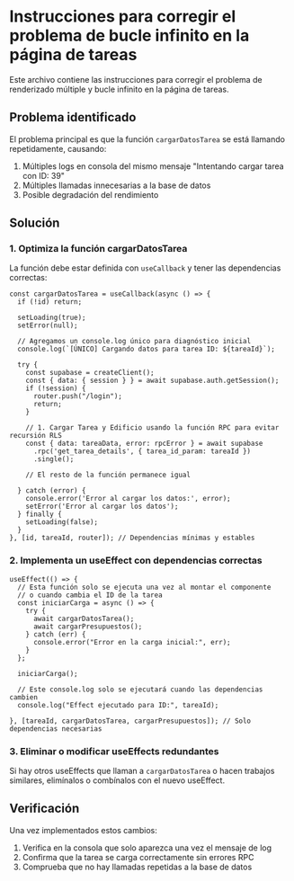 # Instrucciones para corregir el problema de bucle infinito en la página de tareas

Este archivo contiene las instrucciones para corregir el problema de renderizado múltiple y bucle infinito en la página de tareas.

## Problema identificado

El problema principal es que la función `cargarDatosTarea` se está llamando repetidamente, causando:
1. Múltiples logs en consola del mismo mensaje "Intentando cargar tarea con ID: 39"
2. Múltiples llamadas innecesarias a la base de datos
3. Posible degradación del rendimiento

## Solución

### 1. Optimiza la función cargarDatosTarea

La función debe estar definida con `useCallback` y tener las dependencias correctas:

```tsx
const cargarDatosTarea = useCallback(async () => {
  if (!id) return;

  setLoading(true);
  setError(null);
  
  // Agregamos un console.log único para diagnóstico inicial
  console.log(`[ÚNICO] Cargando datos para tarea ID: ${tareaId}`);

  try {
    const supabase = createClient();
    const { data: { session } } = await supabase.auth.getSession();
    if (!session) {
      router.push("/login");
      return;
    }

    // 1. Cargar Tarea y Edificio usando la función RPC para evitar recursión RLS
    const { data: tareaData, error: rpcError } = await supabase
      .rpc('get_tarea_details', { tarea_id_param: tareaId })
      .single();
      
    // El resto de la función permanece igual
    
  } catch (error) {
    console.error('Error al cargar los datos:', error);
    setError('Error al cargar los datos');
  } finally {
    setLoading(false);
  }
}, [id, tareaId, router]); // Dependencias mínimas y estables
```

### 2. Implementa un useEffect con dependencias correctas

```tsx
useEffect(() => {
  // Esta función solo se ejecuta una vez al montar el componente
  // o cuando cambia el ID de la tarea
  const iniciarCarga = async () => {
    try {
      await cargarDatosTarea();
      await cargarPresupuestos();
    } catch (err) {
      console.error("Error en la carga inicial:", err);
    }
  };
  
  iniciarCarga();
  
  // Este console.log solo se ejecutará cuando las dependencias cambien
  console.log("Effect ejecutado para ID:", tareaId);
  
}, [tareaId, cargarDatosTarea, cargarPresupuestos]); // Solo dependencias necesarias
```

### 3. Eliminar o modificar useEffects redundantes

Si hay otros useEffects que llaman a `cargarDatosTarea` o hacen trabajos similares, elimínalos o combínalos con el nuevo useEffect.

## Verificación

Una vez implementados estos cambios:
1. Verifica en la consola que solo aparezca una vez el mensaje de log
2. Confirma que la tarea se carga correctamente sin errores RPC
3. Comprueba que no hay llamadas repetidas a la base de datos
